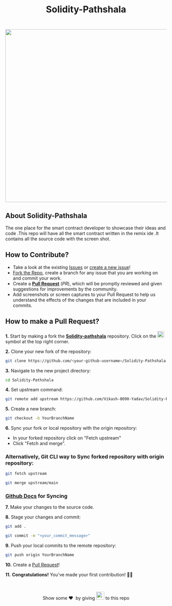 #  <p align = "center"> Solidity-Pathshala </p>
<br>

<img src ="https://user-images.githubusercontent.com/85225156/171922224-4eebf0b7-619d-4120-838f-afe105132d39.png" width = "1050"  height ="540">
<br>

##  About Solidity-Pathshala

The one place for the smart contract developer to showcase their ideas and code .This repo will have all the smart contract written in the remix ide .It contains all the source code with  the screen shot.
  
## How to Contribute?

- Take a look at the existing [Issues](https://github.com/ssurbhi09/Github-Automation/issues) or [create a new issue](https://github.com/Vikash-8090-Yadav/Solidity-Pathshala/issues/new)!
- [Fork the Repo](https://github.com/Vikash-8090-Yadav/Github-Automation/issues/new/fork), create a branch for any issue that you are working on and commit your work.
- Create a **[Pull Request](CodingEasy)** (_PR_), which will be promptly reviewed and given suggestions for improvements by the community.
- Add screenshots or screen captures to your Pull Request to help us understand the effects of the changes that are included in your commits.

## How to make a Pull Request?

**1.** Start by making a fork the [**Solidity-pathshala**](https://github.com/Vikash-8090-Yadav/Solidity-Pathshala) repository. Click on the <a href="https://github.com/Vikash-8090-Yadav/Solidity-Pathshala/fork"><img src="https://i.imgur.com/G4z1kEe.png" height="21" width="21"></a> symbol at the top right corner.

**2.** Clone your new fork of the repository:

```bash
git clone https://github.com/<your-github-username>/Solidity-Pathshala
```

**3.** Navigate to the new project directory:

```bash
cd Solidity-Pathshala
```

**4.** Set upstream command:

```bash
git remote add upstream https://github.com/Vikash-8090-Yadav/Solidity-Pathshala.git
```

**5.** Create a new branch:

```bash
git checkout -b YourBranchName
```

**6.** Sync your fork or local repository with the origin repository:

- In your forked repository click on "Fetch upstream"
- Click "Fetch and merge".

### Alternatively, Git CLI way to Sync forked repository with origin repository:

```bash
git fetch upstream
```

```bash
git merge upstream/main
```

### [Github Docs](https://docs.github.com/en/github/collaborating-with-pull-requests/addressing-merge-conflicts/resolving-a-merge-conflict-on-github) for Syncing

**7.** Make your changes to the source code.

**8.** Stage your changes and commit:

```bash
git add .
```

```bash
git commit -m "<your_commit_message>"
```

**9.** Push your local commits to the remote repository:

```bash
git push origin YourBranchName
```

**10.** Create a [Pull Request](https://help.github.com/en/github/collaborating-with-issues-and-pull-requests/creating-a-pull-request)!

**11.** **Congratulations!** You've made your first contribution! 🙌🏼

</br>
<p align = "center">
Show some ❤️&nbsp; by giving <img src="https://imgur.com/o7ncZFp.jpg" height=25px width=25px> to this repo
</p>
